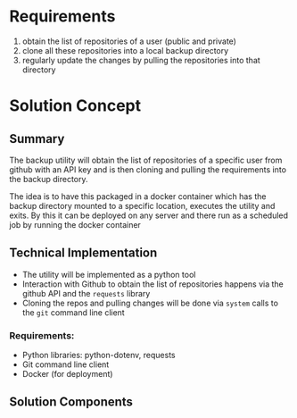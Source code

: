 # Requirements

1. obtain the list of repositories of a user (public and private)
2. clone all these repositories into a local backup directory
3. regularly update the changes by pulling the repositories into that directory

# Solution Concept

## Summary
The backup utility will obtain the list of repositories of a specific user from github with an API key and is then 
cloning and pulling the requirements into the backup directory.

The idea is to have this packaged in a docker container which has the backup directory mounted to a specific location, 
executes the utility and exits. By this it can be deployed on any server and there run as a scheduled job by running
the docker container

## Technical Implementation

 - The utility will be implemented as a python tool
 - Interaction with Github to obtain the list of repositories happens via the github API and the `requests` library
 - Cloning the repos and pulling changes will be done via `system` calls to the `git` command line client

### Requirements:

 - Python libraries: python-dotenv, requests
 - Git command line client
 - Docker (for deployment)

## Solution Components
